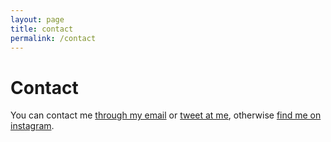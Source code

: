 ```yaml
---
layout: page
title: contact
permalink: /contact
---
```


# Contact

You can contact me [through my email](mailto:folajimidere@gmail.com) or [tweet at me](https://twitter.com/intent/tweet?text=%40sbd_jd), otherwise [find me on instagram](https://instagram.com/5bd_jd).
